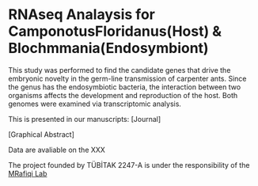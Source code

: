 # RNAseq Analaysis for CamponotusFloridanus(Host) & Blochmmania(Endosymbiont)
This study was performed to find the candidate genes that drive the embryonic novelty in the germ-line transmission of carpenter ants. Since the genus has the endosymbiotic bacteria, the interaction between two organisms affects the development and reproduction of the host. Both genomes were examined via transcriptomic analysis.

This is presented in our manuscripts:  [Journal]

[Graphical Abstract] 

Data are avaliable on the XXX

The project founded by TÜBİTAK 2247-A is under the responsibility of the [MRafiqi Lab](https://bezmialem.edu.tr/bilsab/tr/Sayfalar/Matteen-Rafiqi-Lab-Profile.aspx) 





